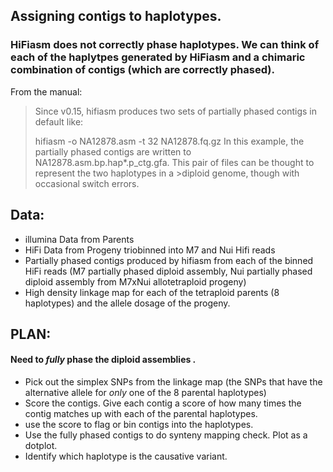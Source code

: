 ## Assigning contigs to haplotypes. 


### HiFiasm does not correctly phase haplotypes. We can think of each of the haplytpes generated by HiFiasm and a chimaric combination of contigs (which are correctly phased). 
From the manual: 
>Since v0.15, hifiasm produces two sets of partially phased contigs in default like:
>
>hifiasm -o NA12878.asm -t 32 NA12878.fq.gz
>In this example, the partially phased contigs are written to NA12878.asm.bp.hap*.p_ctg.gfa. This pair of files can be thought to represent the two haplotypes in a >diploid genome, though with occasional switch errors. 

## Data:
+ illumina Data from Parents
+ HiFi Data from Progeny triobinned into M7 and Nui Hifi reads
+ Partially phased contigs produced by hifiasm from each of the binned HiFi reads (M7 partially phased diploid assembly, Nui partially phased diploid assembly from M7xNui allotetraploid progeny)
+ High density linkage map for each of the tetraploid parents (8 haplotypes) and the allele dosage of the progeny. 

## PLAN:
#### Need to *fully* phase the diploid assemblies . 
+ Pick out the simplex SNPs from the linkage map (the SNPs that have the alternative allele for *only* one of the 8 parental haplotypes)
+ Score the contigs. Give each contig a score of how many times the contig matches up with each of the parental haplotypes. 
+ use the score to flag or bin contigs into the haplotypes. 
+ Use the fully phased contigs to do synteny mapping check. Plot as a dotplot. 
+ Identify which haplotype is the causative variant. 